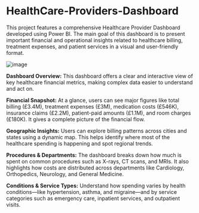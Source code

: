 # HealthCare-Providers-Dashboard
This project features a comprehensive Healthcare Provider Dashboard developed using Power BI. The main goal of this dashboard is to present important financial and operational insights related to healthcare billing, treatment expenses, and patient services in a visual and user-friendly format.

![image](https://github.com/user-attachments/assets/76485a59-699b-4945-b85e-1f1d83f7f8d1)


**Dashboard Overview:**
This dashboard offers a clear and interactive view of key healthcare financial metrics, making complex data easier to understand and act on.

**Financial Snapshot:**
At a glance, users can see major figures like total billing (£3.4M), treatment expenses (£3M), medication costs (£546K), insurance claims (£2.2M), patient-paid amounts (£1.1M), and room charges (£180K). It gives a complete picture of the financial flow.

**Geographic Insights:**
Users can explore billing patterns across cities and states using a dynamic map. This helps identify where most of the healthcare spending is happening and spot regional trends.

**Procedures & Departments:**
The dashboard breaks down how much is spent on common procedures such as X-rays, CT scans, and MRIs. It also highlights how costs are distributed across departments like Cardiology, Orthopedics, Neurology, and General Medicine.

**Conditions & Service Types:**
Understand how spending varies by health conditions—like hypertension, asthma, and migraine—and by service categories such as emergency care, inpatient services, and outpatient visits.
